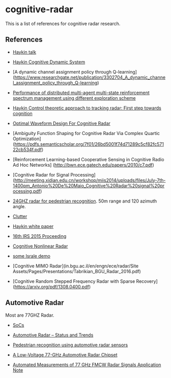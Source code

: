 # cognitive-radar
This is a list of references for cognitive radar research. 


## References

* [Haykin talk](http://soma.mcmaster.ca/papers/SLIDES_NIPS_Keynote_Haykin.pdf)

* [Haykin Cognitive Dynamic System](http://ieeexplore.ieee.org/stamp/stamp.jsp?arnumber=6218166)

* [A dynamic channel assignment policy through Q-learning] (https://www.researchgate.net/publication/3302704_A_dynamic_channel_assignment_policy_through_Q-learning)

* [Performance of distributed multi-agent multi-state reinforcement spectrum management using different exploration scheme](http://www.etsmtl.ca/ETS/media/ImagesETS/Labo/LIVIA/Publications/2013/Ko_ESWA_2013.pdf)

* [Haykin Control theoretic approach to tracking radar: First step towards cognition](https://pdfs.semanticscholar.org/3995/9bc480d2972d8bb925708e6e8ad59664bcdb.pdf)

* [Optimal Waveform Design For Cognitive Radar](https://pdfs.semanticscholar.org/5800/9725e390b1a0317a64e291f01b9eb71a4bee.pdf)

* [Ambiguity Function Shaping for Cognitive Radar Via Complex Quartic Optimization] (https://pdfs.semanticscholar.org/7f01/26bd5001f74d71289c5cf82fc57122cb534f.pdf)

* [Reinforcement Learning-based Cooperative Sensing in Cognitive Radio Ad Hoc Networks] (http://bwn.ece.gatech.edu/papers/2010/c7.pdf)

* [Cognitive Radar for Signal Processing] (http://meeting.xidian.edu.cn/workshop/miis2014/uploads/files/July-7th-1400pm_Antonio%20De%20Maio_Cognitive%20Radar%20signal%20processing.pdf)

* [24GHZ radar for pedestrian recognition](http://cdn.intechopen.com/pdfs/43651.pdf). 50m range and 120 azimuth angle. 

* [Clutter](http://www.ittc.ku.edu/~sdblunt/papers/IntlRadarconf15_clutter.pdf)

* [Haykin white paper](http://www.accipiterradar.com/media/pdf/CRIN-Whitepaper.pdf)

* [16th IRS 2015 Proceeding](https://cuvillier.de/uploads/preview/public_file/9398/Leseprobe.pdf)

* [Cognitive Nonlinear Radar](http://www.arl.army.mil/arlreports/2013/ARL-MR-0837.pdf)

* [some Israle demo](https://www.youtube.com/watch?v=-knY1nReMBQ)

* [Cognitive MIMO Radar](in.bgu.ac.il/en/engn/ece/radar/Site Assets/Pages/Presentations/Tabrikian_BGU_Radar_2016.pdf)

* [Cognitive Random Stepped Frequency Radar with Sparse Recovery] (https://arxiv.org/pdf/1308.0400.pdf)



## Automotive Radar
Most are 77GHZ Radar. 

* [SoCs](https://www.altera.com/content/dam/altera-www/global/en_US/pdfs/literature/wp/wp-01183-automotive-radar-socfpga.pdf)

* [Automotive Radar – Status and Trends](https://pdfs.semanticscholar.org/eced/be515c77be3922f35623a0b0cf15d6f382a5.pdf)

* [Pedestrian recognition using automotive radar sensors](http://www.adv-radio-sci.net/10/45/2012/ars-10-45-2012.pdf)

* [A Low-Voltage 77-GHz Automotive Radar Chipset ](http://www.eecg.toronto.edu/~sorinv/papers/ims_sean_07.pdf)

* [Automated Measurements of 77 GHz FMCW Radar Signals Application Note](https://cdn.rohde-schwarz.com/pws/dl_downloads/dl_application/application_notes/1ef88/1EF88_0e_Automated_Measurements_of_77_GHz_FMCW_Radar~1.pdf)

